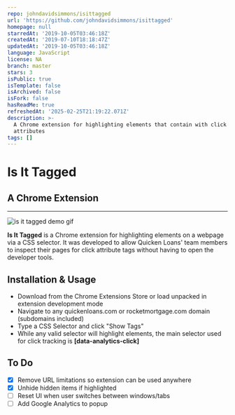 ```yaml
---
repo: johndavidsimmons/isittagged
url: 'https://github.com/johndavidsimmons/isittagged'
homepage: null
starredAt: '2019-10-05T03:46:18Z'
createdAt: '2019-07-10T18:18:47Z'
updatedAt: '2019-10-05T03:46:18Z'
language: JavaScript
license: NA
branch: master
stars: 3
isPublic: true
isTemplate: false
isArchived: false
isFork: false
hasReadMe: true
refreshedAt: '2025-02-25T21:19:22.071Z'
description: >-
  A Chrome extension for highlighting elements that contain with click tag
  attributes 
tags: []
---
```


# Is It Tagged

## A Chrome Extension

---

![is it tagged demo gif](https://i.imgur.com/sNKC1pD.gif)

**Is It Tagged** is a Chrome extension for highlighting elements on a webpage via a CSS selector. It was developed to allow Quicken Loans' team members to inspect their pages for click attribute tags without having to open the developer tools.

## Installation & Usage

- Download from the Chrome Extensions Store or load unpacked in extension development mode
- Navigate to any quickenloans.com or rocketmortgage.com domain (subdomains included)
- Type a CSS Selector and click "Show Tags"
- While any valid selector will highlight elements, the main selector used for click tracking is **[data-analytics-click]**

## To Do

- [x] Remove URL limitations so extension can be used anywhere
- [x] Unhide hidden items if highlighted
- [ ] Reset UI when user switches between windows/tabs
- [ ] Add Google Analytics to popup
